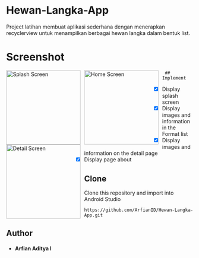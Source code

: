 # Hewan-Langka-App
Project latihan membuat aplikasi sederhana dengan menerapkan recyclerview untuk menampilkan berbagai hewan langka dalam bentuk list.

# Screenshot
<img src="https://user-images.githubusercontent.com/66890460/184566250-b5e0e9b6-ec73-41ac-a133-337525475212.jpg"
     alt="Splash Screen"
     style="float: left; margin-right: 10px;"
     width="200" />
<img src="https://user-images.githubusercontent.com/66890460/188890388-b9a7e902-a9de-42dd-967d-6a322f8bee48.jpg"
     alt="Home Screen"
     style="float: left; margin-right: 10px;"
     width="200" />
<img src="https://user-images.githubusercontent.com/66890460/184566330-2e545926-913e-4569-8ddf-763522586341.jpg"
     alt="Detail Screen"
     style="float: left; margin-right: 10px;"
     width="200" />
     
     ## Implement
- [x] Display splash screen
- [x] Display images and information in the Format list
- [x] Display images and information on the detail page
- [x] Display page about

## Clone
Clone this repository and import into Android Studio
```
https://github.com/ArfianID/Hewan-Langka-App.git
```
## Author
* #### Arfian Aditya I
